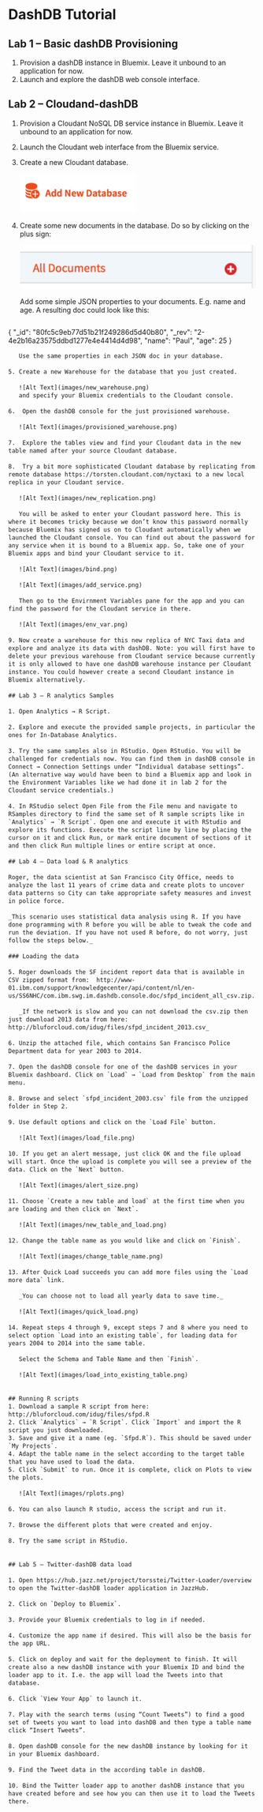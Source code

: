 # DashDB Tutorial

## Lab 1 – Basic dashDB Provisioning
1. Provision a dashDB instance in Bluemix. Leave it unbound to an application for now.
2. Launch and explore the dashDB web console interface.

## Lab 2 – Cloudand-dashDB

1. Provision a Cloudant NoSQL DB service instance in Bluemix. Leave it unbound to an application for now.
2. Launch the Cloudant web interface from the Bluemix service.
3. Create a new Cloudant database.

   ![Alt Text](images/add_database.png)

4. Create some new documents in the database. Do so by clicking on the plus sign:

   ![Alt Text](images/all_documents.png)

   Add some simple JSON properties to your documents. E.g. name and age. A resulting doc could look like this:

   ```
{
  "_id": "80fc5c9eb77d51b21f249286d5d40b80",
  "_rev": "2-4e2b16a23575ddbd1277e4e4414d4d98",
  "name": "Paul",
  "age": 25
}
```
   Use the same properties in each JSON doc in your database.

5. Create a new Warehouse for the database that you just created.
 
   ![Alt Text](images/new_warehouse.png)   
   and specify your Bluemix credentials to the Cloudant console.

6.	Open the dashDB console for the just provisioned warehouse.

   ![Alt Text](images/provisioned_warehouse.png) 

7.	Explore the tables view and find your Cloudant data in the new table named after your source Cloudant database.

8.	Try a bit more sophisticated Cloudant database by replicating from remote database https://torsten.cloudant.com/nyctaxi to a new local replica in your Cloudant service.

   ![Alt Text](images/new_replication.png)

   You will be asked to enter your Cloudant password here. This is where it becomes tricky because we don’t know this password normally because Bluemix has signed us on to Cloudant automatically when we launched the Cloudant console. You can find out about the password for any service when it is bound to a Bluemix app. So, take one of your Bluemix apps and bind your Cloudant service to it.

   ![Alt Text](images/bind.png)

   ![Alt Text](images/add_service.png)

   Then go to the Envirnment Variables pane for the app and you can find the password for the Cloudant service in there.
   
   ![Alt Text](images/env_var.png)

9. Now create a warehouse for this new replica of NYC Taxi data and explore and analyze its data with dashDB. Note: you will first have to delete your previous warehouse from Cloudant service because currently it is only allowed to have one dashDB warehouse instance per Cloudant instance. You could however create a second Cloudant instance in Bluemix alternatively.

## Lab 3 – R analytics Samples

1. Open Analytics → R Script.

2. Explore and execute the provided sample projects, in particular the ones for In-Database Analytics.

3. Try the same samples also in RStudio. Open RStudio. You will be challenged for credentials now. You can find them in dashDB console in Connect → Connection Settings under “Individual database settings”. (An alternative way would have been to bind a Bluemix app and look in the Environment Variables like we had done it in lab 2 for the Cloudant service credentials.)

4. In RStudio select Open File from the File menu and navigate to RSamples directory to find the same set of R sample scripts like in `Analytics` → `R Script`. Open one and execute it with RStudio and explore its functions. Execute the script line by line by placing the cursor on it and click Run, or mark entire document of sections of it and then click Run multiple lines or entire script at once.

## Lab 4 – Data load & R analytics

Roger, the data scientist at San Francisco City Office, needs to analyze the last 11 years of crime data and create plots to uncover data patterns so City can take appropriate safety measures and invest in police force.

_This scenario uses statistical data analysis using R. If you have done programming with R before you will be able to tweak the code and run the deviation. If you have not used R before, do not worry, just follow the steps below._

### Loading the data

5. Roger downloads the SF incident report data that is available in CSV zipped format from:  http://www-01.ibm.com/support/knowledgecenter/api/content/nl/en-us/SS6NHC/com.ibm.swg.im.dashdb.console.doc/sfpd_incident_all_csv.zip.

   _If the network is slow and you can not download the csv.zip then just download 2013 data from here: http://bluforcloud.com/idug/files/sfpd_incident_2013.csv_

6. Unzip the attached file, which contains San Francisco Police Department data for year 2003 to 2014.

7. Open the dashDB console for one of the dashDB services in your Bluemix dashboard. Click on `Load` → `Load from Desktop` from the main menu.

8. Browse and select `sfpd_incident_2003.csv` file from the unzipped folder in Step 2.

9. Use default options and click on the `Load File` button.

   ![Alt Text](images/load_file.png)
 
10.	If you get an alert message, just click OK and the file upload will start. Once the upload is complete you will see a preview of the data. Click on the `Next` button.

   ![Alt Text](images/alert_size.png)

11.	Choose `Create a new table and load` at the first time when you are loading and then click on `Next`.

   ![Alt Text](images/new_table_and_load.png)

12.	Change the table name as you would like and click on `Finish`.

   ![Alt Text](images/change_table_name.png)

13.	After Quick Load succeeds you can add more files using the `Load more data` link.

   _You can choose not to load all yearly data to save time._

   ![Alt Text](images/quick_load.png)

14.	Repeat steps 4 through 9, except steps 7 and 8 where you need to select option `Load into an existing table`, for loading data for years 2004 to 2014 into the same table. 

   Select the Schema and Table Name and then `Finish`.

   ![Alt Text](images/load_into_existing_table.png)
 
 
## Running R scripts
1. Download a sample R script from here: http://bluforcloud.com/idug/files/sfpd.R
2. Click `Analytics` → `R Script`. Click `Import` and import the R script you just downloaded.
3. Save and give it a name (eg. `Sfpd.R`). This should be saved under `My Projects`.
4. Adapt the table name in the select according to the target table that you have used to load the data.
5. Click `Submit` to run. Once it is complete, click on Plots to view the plots.

   ![Alt Text](images/rplots.png)

6. You can also launch R studio, access the script and run it.

7. Browse the different plots that were created and enjoy.

8. Try the same script in RStudio.

 
## Lab 5 – Twitter-dashDB data load

1. Open https://hub.jazz.net/project/torsstei/Twitter-Loader/overview to open the Twitter-dashDB loader application in JazzHub.

2. Click on `Deploy to Bluemix`. 

3. Provide your Bluemix credentials to log in if needed.

4. Customize the app name if desired. This will also be the basis for the app URL.

5. Click on deploy and wait for the deployment to finish. It will create also a new dashDB instance with your Bluemix ID and bind the loader app to it. I.e. the app will load the Tweets into that database.

6. Click `View Your App` to launch it.

7. Play with the search terms (using “Count Tweets”) to find a good set of tweets you want to load into dashDB and then type a table name click “Insert Tweets”. 

8. Open dashDB console for the new dashDB instance by looking for it in your Bluemix dashboard.

9. Find the Tweet data in the according table in dashDB.

10.	Bind the Twitter loader app to another dashDB instance that you have created before and see how you can then use it to load the Tweets there.
